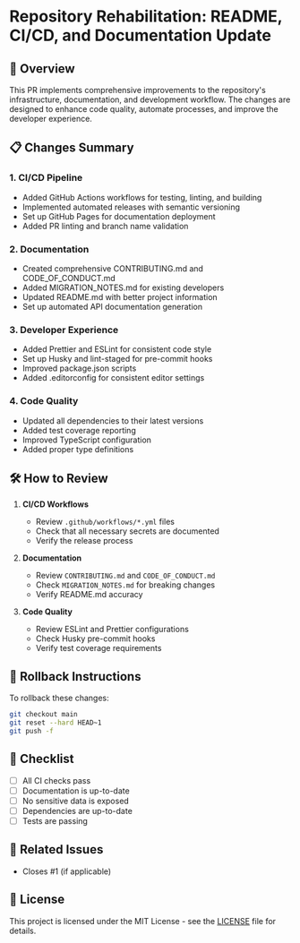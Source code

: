 # Repository Rehabilitation: README, CI/CD, and Documentation Update

## 🚀 Overview
This PR implements comprehensive improvements to the repository's infrastructure, documentation, and development workflow. The changes are designed to enhance code quality, automate processes, and improve the developer experience.

## 📋 Changes Summary

### 1. CI/CD Pipeline
- Added GitHub Actions workflows for testing, linting, and building
- Implemented automated releases with semantic versioning
- Set up GitHub Pages for documentation deployment
- Added PR linting and branch name validation

### 2. Documentation
- Created comprehensive CONTRIBUTING.md and CODE_OF_CONDUCT.md
- Added MIGRATION_NOTES.md for existing developers
- Updated README.md with better project information
- Set up automated API documentation generation

### 3. Developer Experience
- Added Prettier and ESLint for consistent code style
- Set up Husky and lint-staged for pre-commit hooks
- Improved package.json scripts
- Added .editorconfig for consistent editor settings

### 4. Code Quality
- Updated all dependencies to their latest versions
- Added test coverage reporting
- Improved TypeScript configuration
- Added proper type definitions

## 🛠️ How to Review

1. **CI/CD Workflows**
   - Review `.github/workflows/*.yml` files
   - Check that all necessary secrets are documented
   - Verify the release process

2. **Documentation**
   - Review `CONTRIBUTING.md` and `CODE_OF_CONDUCT.md`
   - Check `MIGRATION_NOTES.md` for breaking changes
   - Verify README.md accuracy

3. **Code Quality**
   - Review ESLint and Prettier configurations
   - Check Husky pre-commit hooks
   - Verify test coverage requirements

## 🔄 Rollback Instructions

To rollback these changes:

```bash
git checkout main
git reset --hard HEAD~1
git push -f
```

## 📝 Checklist
- [ ] All CI checks pass
- [ ] Documentation is up-to-date
- [ ] No sensitive data is exposed
- [ ] Dependencies are up-to-date
- [ ] Tests are passing

## 🔗 Related Issues
- Closes #1 (if applicable)

## 📄 License

This project is licensed under the MIT License - see the [LICENSE](LICENSE) file for details.
